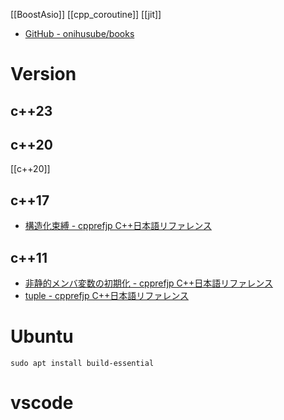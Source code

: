 [[BoostAsio]] [[cpp_coroutine]] [[jit]]

- [GitHub - onihusube/books](https://github.com/onihusube/books)

# Version
## c++23

## c++20
[[c++20]]

## c++17
- [構造化束縛 - cpprefjp C++日本語リファレンス](https://cpprefjp.github.io/lang/cpp17/structured_bindings.html)

## c++11
- [非静的メンバ変数の初期化 - cpprefjp C++日本語リファレンス](https://cpprefjp.github.io/lang/cpp11/non_static_data_member_initializers.html)
- [tuple - cpprefjp C++日本語リファレンス](https://cpprefjp.github.io/reference/tuple/tuple.html)

# Ubuntu
`sudo apt install build-essential`

# vscode